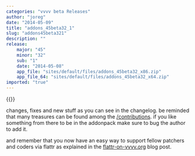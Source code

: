 ```yaml
---
categories: "vvvv beta Releases"
author: "joreg"
date: "2014-05-09"
title: "addons_45beta32_1"
slug: "addons45beta321"
description: ""
release: 
    major: "45"
    minor: "32"
    sub: "1"
    date: "2014-05-08"
    app_file: "sites/default/files/addons_45beta32_x86.zip"
    app_file_64: "sites/default/files/addons_45beta32_x64.zip"
imported: "true"
---
```


{{<previousRelease>}}


changes, fixes and new stuff as you can see in the changelog. 
be reminded that many treasures can be found among the [/contributions](https://vvvv.org/contributions). if you like something from there to be in the addonpack make sure to bug the author to add it. 

and remember that you now have an easy way to support fellow patchers and coders via flattr as explained in the [flattr-on-vvvv.org](/blog/2014/flattr-on-vvvv.org) blog post. 